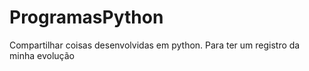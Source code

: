 # ProgramasPython
Compartilhar coisas desenvolvidas em python. Para ter um registro da minha evolução
